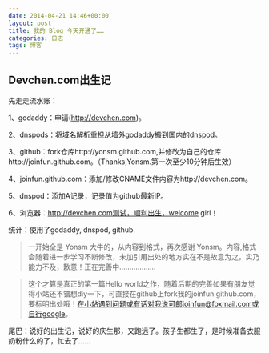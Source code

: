 ```yaml
---
date: 2014-04-21 14:46+00:00
layout: post
title: 我的 Blog 今天开通了……
categories: 日志
tags: 博客
---
```

Devchen.com出生记
---------------
先走走流水账：

1、godaddy：申请(http://devchen.com)。

2、dnspods：将域名解析重担从墙外godaddy搬到国内的dnspod。

3、github：fork仓库http://yonsm.github.com,并修改为自己的仓库http://joinfun.github.com。（Thanks,Yonsm.第一次至少10分钟后生效）

4、joinfun.github.com：添加/修改CNAME文件内容为http://devchen.com。

5、dnspod：添加A记录，记录值为github最新IP。

6、浏览器：http://devchen.com测试，顺利出生，welcome girl！

统计：使用了godaddy, dnspod, github.

>一开始全是 Yonsm 大牛的，从内容到格式，再次感谢 Yonsm。内容,格式会随着进一步学习不断修改，未加引用出处的地方实在不是故意为之，实乃能力不及，歉意！正在完善中………………

>这个才算是真正的第一篇Hello world之作，随着后期的完善如果有朋友觉得小站还不错想diy一下，可直接在github上fork我的joinfun.github.com，要标明出处哦！在小站遇到问题或有话对我说可邮joinfun@foxmail.com或自行google。

尾巴：说好的出生记，说好的庆生那，又跑远了。孩子生都生了，是时候准备衣服奶粉什么的了，忙去了……